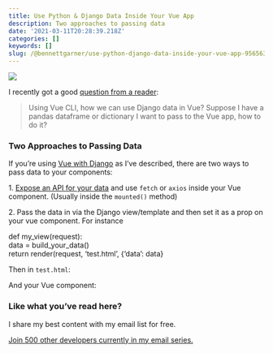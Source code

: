 ```yaml
---
title: Use Python & Django Data Inside Your Vue App
description: Two approaches to passing data
date: '2021-03-11T20:28:39.218Z'
categories: []
keywords: []
slug: /@bennettgarner/use-python-django-data-inside-your-vue-app-9565637b3b95
---
```


![](/Users/bennettgarner/Repos/medium-export-4b46aa4e91f20dbf349cd1ed9133a2978c8dcbbd9f7d7b84cef20f84ed36ffda/posts/md_1643327843943/img/1__lgunwCjBIZvosxo5W3HHQg.png)

I recently got a good [question from a reader](https://medium.com/@diegogaona/hi-bennet-thanks-for-your-great-articles-a66813b5e617):

> Using Vue CLI, how we can use Django data in Vue? Suppose I have a pandas dataframe or dictionary I want to pass to the Vue app, how to do it?

### Two Approaches to Passing Data

If you’re using [Vue with Django](https://medium.com/@diegogaona/hi-bennet-thanks-for-your-great-articles-a66813b5e617) as I’ve described, there are two ways to pass data to your components:

1\. [Expose an API for your data](https://medium.com/swlh/build-your-first-rest-api-with-django-rest-framework-e394e39a482c) and use `fetch` or `axios` inside your Vue component. (Usually inside the `mounted()` method)

2\. Pass the data in via the Django view/template and then set it as a prop on your vue component. For instance

def my\_view(request):  
    data = build\_your\_data()  
    return render(request, ‘test.html’, {‘data’: data}

Then in `test.html`:

<div id=”app”>  
  <my-component data={{ data }}>  
</div>

And your Vue component:

<template>  
  {{ data }}  
</template>  
  

<script>  
module.exports = {  
  props: \[‘data’\]  
}  
</script>

### Like what you’ve read here?

I share my best content with my email list for free.

[Join 500 other developers currently in my email series.](https://sunny-architect-5371.ck.page/0a60026a5d)